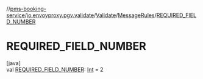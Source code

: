 //[pms-booking-service](../../../../index.md)/[io.envoyproxy.pgv.validate](../../index.md)/[Validate](../index.md)/[MessageRules](index.md)/[REQUIRED_FIELD_NUMBER](-r-e-q-u-i-r-e-d_-f-i-e-l-d_-n-u-m-b-e-r.md)

# REQUIRED_FIELD_NUMBER

[java]\
val [REQUIRED_FIELD_NUMBER](-r-e-q-u-i-r-e-d_-f-i-e-l-d_-n-u-m-b-e-r.md): [Int](https://kotlinlang.org/api/core/kotlin-stdlib/kotlin/-int/index.html) = 2